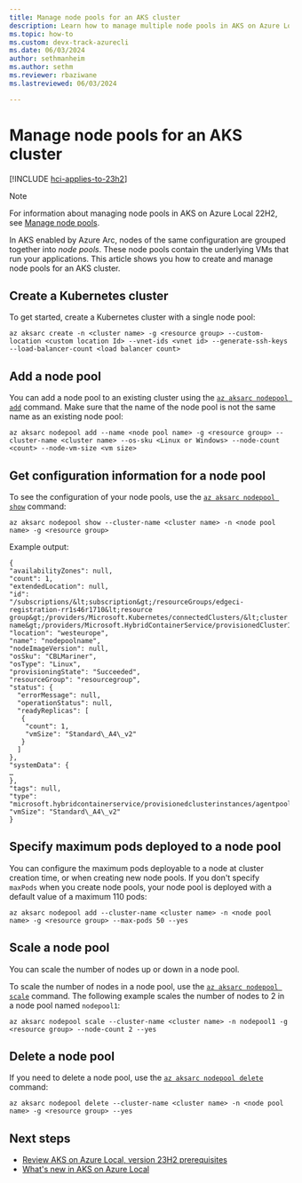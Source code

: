 ```yaml
---
title: Manage node pools for an AKS cluster
description: Learn how to manage multiple node pools in AKS on Azure Local, version 23H2.
ms.topic: how-to
ms.custom: devx-track-azurecli
ms.date: 06/03/2024
author: sethmanheim
ms.author: sethm 
ms.reviewer: rbaziwane
ms.lastreviewed: 06/03/2024

---
```


# Manage node pools for an AKS cluster

[!INCLUDE [hci-applies-to-23h2](includes/hci-applies-to-23h2.md)]

> [!NOTE]
> For information about managing node pools in AKS on Azure Local 22H2, see [Manage node pools](manage-node-pools-22h2.md).

In AKS enabled by Azure Arc, nodes of the same configuration are grouped together into *node pools*. These node pools contain the underlying VMs that run your applications. This article shows you how to create and manage node pools for an AKS cluster.

## Create a Kubernetes cluster

To get started, create a Kubernetes cluster with a single node pool:

```azurecli
az aksarc create -n <cluster name> -g <resource group> --custom-location <custom location Id> --vnet-ids <vnet id> --generate-ssh-keys --load-balancer-count <load balancer count>
```

## Add a node pool

You can add a node pool to an existing cluster using the [`az aksarc nodepool add`](/cli/azure/aksarc/nodepool#az-aksarc-nodepool-add) command. Make sure that the name of the node pool is not the same name as an existing node pool:

```azurecli
az aksarc nodepool add --name <node pool name> -g <resource group> --cluster-name <cluster name> --os-sku <Linux or Windows> --node-count <count> --node-vm-size <vm size>
```

## Get configuration information for a node pool

To see the configuration of your node pools, use the [`az aksarc nodepool show`](/cli/azure/aksarc/nodepool#az-aksarc-nodepool-show) command:

```azurecli
az aksarc nodepool show --cluster-name <cluster name> -n <node pool name> -g <resource group>
```

Example output:

```output
{
"availabilityZones": null,
"count": 1,
"extendedLocation": null,
"id":
"/subscriptions/&lt;subscription&gt;/resourceGroups/edgeci-registration-rr1s46r1710&lt;resource
group&gt;/providers/Microsoft.Kubernetes/connectedClusters/&lt;cluster
name&gt;/providers/Microsoft.HybridContainerService/provisionedClusterInstances/default/agentPools/&lt;nodepoolname&gt;",
"location": "westeurope",
"name": "nodepoolname",
"nodeImageVersion": null,
"osSku": "CBLMariner",
"osType": "Linux",
"provisioningState": "Succeeded",
"resourceGroup": "resourcegroup",
"status": {
  "errorMessage": null,
  "operationStatus": null,
  "readyReplicas": [
   {
    "count": 1,
    "vmSize": "Standard\_A4\_v2"
   }
  ]
},
"systemData": {
…
},
"tags": null,
"type":
"microsoft.hybridcontainerservice/provisionedclusterinstances/agentpools",
"vmSize": "Standard\_A4\_v2"
}
```

## Specify maximum pods deployed to a node pool

You can configure the maximum pods deployable to a node at cluster creation time, or when creating new node pools. If you don't specify `maxPods` when you create node pools, your node pool is deployed with a default value of a maximum 110 pods:

```azurecli
az aksarc nodepool add --cluster-name <cluster name> -n <node pool name> -g <resource group> --max-pods 50 --yes
```

## Scale a node pool

You can scale the number of nodes up or down in a node pool.

To scale the number of nodes in a node pool, use the [`az aksarc nodepool scale`](/cli/azure/aksarc/nodepool#az-aksarc-nodepool-scale) command. The following example scales the number of
nodes to 2 in a node pool named `nodepool1`:

```azurecli
az aksarc nodepool scale --cluster-name <cluster name> -n nodepool1 -g <resource group> --node-count 2 --yes
```

## Delete a node pool

If you need to delete a node pool, use the [`az aksarc nodepool delete`](/cli/azure/aksarc/nodepool#az-aksarc-nodepool-delete) command:

```azurecli
az aksarc nodepool delete --cluster-name <cluster name> -n <node pool name> -g <resource group> --yes
```

## Next steps

- [Review AKS on Azure Local, version 23H2 prerequisites](aks-hci-network-system-requirements.md)
- [What's new in AKS on Azure Local](/azure-stack/hci/whats-new)
